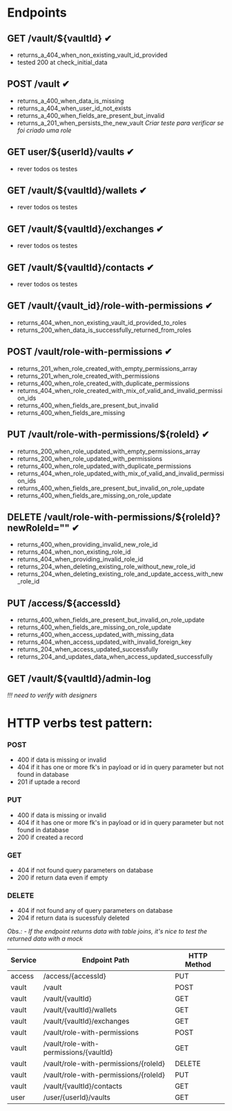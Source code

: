 # Endpoints
<!-- /api/vaultData -->
## GET /vault/${vaultId} ✔
 - returns_a_404_when_non_existing_vault_id_provided
 - tested 200 at check_initial_data
	
<!-- /api/createVault -->
## POST /vault ✔
 - returns_a_400_when_data_is_missing
 - returns_a_404_when_user_id_not_exists
 - returns_a_400_when_fields_are_present_but_invalid
 - returns_a_201_when_persists_the_new_vault
 *Criar teste para verificar se foi criado uma role*

<!-- /api/userVaults -->
## GET user/${userId}/vaults ✔
- rever todos os testes

<!-- /api/userWallets -->
## GET /vault/${vaultId}/wallets ✔
- rever todos os testes

<!-- /api/userExchanges -->
## GET /vault/${vaultId}/exchanges ✔
- rever todos os testes
 
<!-- /api/vault/settings -->
## GET /vault/${vaultId}/contacts ✔
- rever todos os testes

## GET /vault/{vault_id}/role-with-permissions ✔
- returns_404_when_non_existing_vault_id_provided_to_roles 
- returns_200_when_data_is_successfully_returned_from_roles 

## POST /vault/role-with-permissions ✔
- returns_201_when_role_created_with_empty_permissions_array
- returns_201_when_role_created_with_permissions
- returns_400_when_role_created_with_duplicate_permissions
- returns_404_when_role_created_with_mix_of_valid_and_invalid_permission_ids
- returns_400_when_fields_are_present_but_invalid
- returns_400_when_fields_are_missing

## PUT /vault/role-with-permissions/${roleId} ✔
- returns_200_when_role_updated_with_empty_permissions_array
- returns_200_when_role_updated_with_permissions
- returns_400_when_role_updated_with_duplicate_permissions
- returns_404_when_role_updated_with_mix_of_valid_and_invalid_permission_ids
- returns_400_when_fields_are_present_but_invalid_on_role_update
- returns_400_when_fields_are_missing_on_role_update
	
## DELETE /vault/role-with-permissions/${roleId}?newRoleId="" ✔
- returns_400_when_providing_invalid_new_role_id
- returns_404_when_non_existing_role_id
- returns_404_when_providing_invalid_role_id
- returns_204_when_deleting_existing_role_without_new_role_id
- returns_204_when_deleting_existing_role_and_update_access_with_new_role_id

## PUT /access/${accessId}
- returns_400_when_fields_are_present_but_invalid_on_role_update
- returns_400_when_fields_are_missing_on_role_update
- returns_400_when_access_updated_with_missing_data
- returns_404_when_access_updated_with_invalid_foreign_key
- returns_204_when_access_updated_successfully
- returns_204_and_updates_data_when_access_updated_successfully

## GET /vault/${vaultId}/admin-log 
*!!! need to verify with designers*

# HTTP verbs test pattern:
### POST 
- 400 if data is missing or invalid
- 404 if it has one or more fk's in payload or id in query parameter but not found in database
- 201 if uptade a record

### PUT 
- 400 if data is missing or invalid
- 404 if it has one or more fk's in payload or id in query parameter but not found in database
- 200 if created a record

### GET
- 404 if not found query parameters on database
- 200 if return data even if empty

### DELETE
- 404 if not found any of query parameters on database
- 204 if return data is sucessfuly deleted

*Obs.:*
*- If the endpoint returns data with table joins, it's nice to test the returned data with a mock*

| Service | Endpoint Path                            | HTTP Method |
|---------|------------------------------------------|-------------|
| access  | /access/{accessId}                       | PUT         |
| vault   | /vault                                   | POST        |
| vault   | /vault/{vaultId}                         | GET         |
| vault   | /vault/{vaultId}/wallets                 | GET         |
| vault   | /vault/{vaultId}/exchanges               | GET         |
| vault   | /vault/role-with-permissions             | POST        |
| vault   | /vault/role-with-permissions/{vaultId}   | GET         |
| vault   | /vault/role-with-permissions/{roleId}    | DELETE      |
| vault   | /vault/role-with-permissions/{roleId}    | PUT         |
| vault   | /vault/{vaultId}/contacts                | GET         |
| user    | /user/{userId}/vaults                    | GET         |
